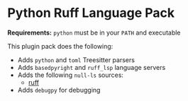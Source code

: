 # Python Ruff Language Pack

**Requirements:** `python` must be in your `PATH` and executable

This plugin pack does the following:

- Adds `python` and `toml` Treesitter parsers
- Adds `basedpyright` and `ruff_lsp` language servers
- Adds the following `null-ls` sources:
  - [ruff](https://pypi.org/project/ruff/)
- Adds `debugpy` for debugging
